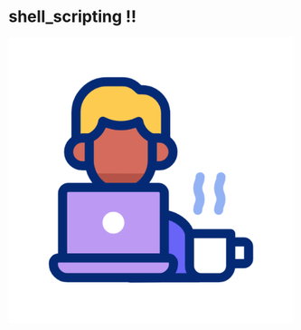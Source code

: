 # shell_scripting !!
<p align="right">
  <img src="./image/18499070.gif" alt="LEMP Diagram" width="600">
</p>
